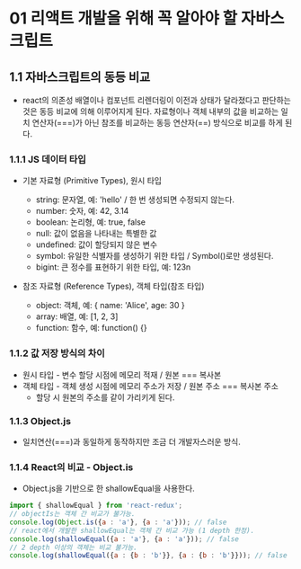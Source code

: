 # 01 리액트 개발을 위해 꼭 알아야 할 자바스크립트

## 1.1 자바스크립트의 동등 비교

* react의 의존성 배열이나 컴포넌트 리렌더링이 이전과 상태가 달라졌다고 판단하는 것은 
동등 비교에 의해 이루어지게 된다. 자료형이나 객체 내부의 값을 비교하는 일치 연산자(===)가 아닌 참조를 비교하는 동등 연산자(==) 방식으로 비교를 하게 된다.

### 1.1.1 JS 데이터 타입

- 기본 자료형 (Primitive Types), 원시 타입
  - string: 문자열, 예: 'hello' / 한 번 생성되면 수정되지 않는다.
  - number: 숫자, 예: 42, 3.14
  - boolean: 논리형, 예: true, false
  - null: 값이 없음을 나타내는 특별한 값
  - undefined: 값이 할당되지 않은 변수
  - symbol: 유일한 식별자를 생성하기 위한 타입 / Symbol()로만 생성된다.
  - bigint: 큰 정수를 표현하기 위한 타입, 예: 123n
  
- 참조 자료형 (Reference Types), 객체 타입(참조 타입)
  - object: 객체, 예: { name: 'Alice', age: 30 }
  - array: 배열, 예: [1, 2, 3]
  - function: 함수, 예: function() {}


### 1.1.2 값 저장 방식의 차이
* 원시 타입 - 변수 할당 시점에 메모리 적재 / 원본 === 복사본
* 객체 타입 - 객체 생성 시점에 메모리 주소가 저장 / 원본 주소 === 복사본 주소
  * 할당 시 원본의 주소를 같이 가리키게 된다. 

### 1.1.3 Object.js
* 일치연산(===)과 동일하게 동작하지만 조금 더 개발자스러운 방식.

### 1.1.4 React의 비교 - Object.is
* Object.js을 기반으로 한 shallowEqual을 사용한다.
  
```js
import { shallowEqual } from 'react-redux';
// objectIs는 객체 간 비교가 불가능.
console.log(Object.is({a : 'a'}, {a : 'a'})); // false
// react에서 개발한 shallowEqual는 객체 간 비교 가능 (1 depth 한정).
console.log(shallowEqual({a : 'a'}, {a : 'a'})); // false
// 2 depth 이상의 객체는 비교 불가능.
console.log(shallowEqual({a : {b : 'b'}}, {a : {b : 'b'}})); // false
```